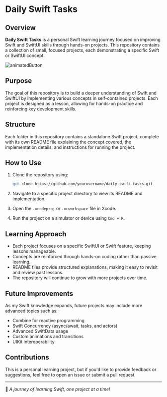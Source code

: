 # Daily Swift Tasks

## Overview
**Daily Swift Tasks** is a personal Swift learning journey focused on improving Swift and SwiftUI skills through hands-on projects. This repository contains a collection of small, focused projects, each demonstrating a specific Swift or SwiftUI concept.

![animatedButton](https://github.com/user-attachments/assets/7f0f29b8-7703-4341-8964-031b727ee697)

## Purpose
The goal of this repository is to build a deeper understanding of Swift and SwiftUI by implementing various concepts in self-contained projects. Each project is designed as a lesson, allowing for hands-on practice and reinforcing key development skills.

## Structure
Each folder in this repository contains a standalone Swift project, complete with its own README file explaining the concept covered, the implementation details, and instructions for running the project.

## How to Use
1. Clone the repository using:

   ```sh
   git clone https://github.com/yourusername/daily-swift-tasks.git
   ```
2. Navigate to a specific project directory to view its README and implementation.
3. Open the `.xcodeproj` or `.xcworkspace` file in Xcode.
4. Run the project on a simulator or device using `Cmd + R`.

## Learning Approach
- Each project focuses on a specific SwiftUI or Swift feature, keeping lessons manageable.
- Concepts are reinforced through hands-on coding rather than passive learning.
- README files provide structured explanations, making it easy to revisit and review past lessons.
- The repository will continue to grow with more projects over time.

## Future Improvements
As my Swift knowledge expands, future projects may include more advanced topics such as:
- Combine for reactive programming
- Swift Concurrency (async/await, tasks, and actors)
- Advanced SwiftData usage
- Custom animations and transitions
- UIKit interoperability

## Contributions
This is a personal learning project, but if you'd like to provide feedback or suggestions, feel free to open an issue or submit a pull request.

---
🚀 *A journey of learning Swift, one project at a time!*
